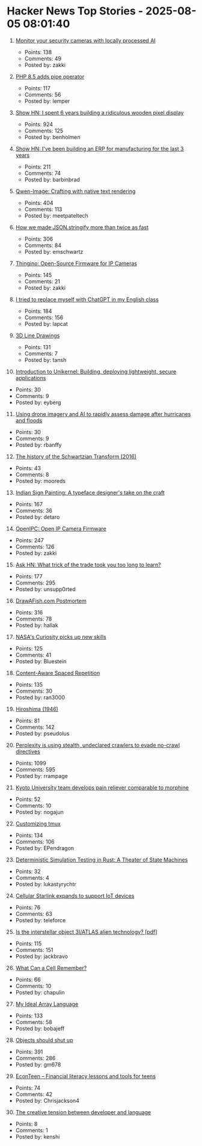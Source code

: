 # Hacker News Top Stories - 2025-08-05 08:01:40

1. [Monitor your security cameras with locally processed AI](https://frigate.video/)
   - Points: 138
   - Comments: 49
   - Posted by: zakki

2. [PHP 8.5 adds pipe operator](https://thephp.foundation/blog/2025/07/11/php-85-adds-pipe-operator/)
   - Points: 117
   - Comments: 56
   - Posted by: lemper

3. [Show HN: I spent 6 years building a ridiculous wooden pixel display](https://benholmen.com/blog/kilopixel/)
   - Points: 924
   - Comments: 125
   - Posted by: benholmen

4. [Show HN: I've been building an ERP for manufacturing for the last 3 years](https://github.com/crbnos/carbon)
   - Points: 211
   - Comments: 74
   - Posted by: barbinbrad

5. [Qwen-Image: Crafting with native text rendering](https://qwenlm.github.io/blog/qwen-image/)
   - Points: 404
   - Comments: 113
   - Posted by: meetpateltech

6. [How we made JSON.stringify more than twice as fast](https://v8.dev/blog/json-stringify)
   - Points: 306
   - Comments: 84
   - Posted by: emschwartz

7. [Thingino: Open-Source Firmware for IP Cameras](https://thingino.com/)
   - Points: 145
   - Comments: 21
   - Posted by: zakki

8. [I tried to replace myself with ChatGPT in my English class](https://lithub.com/what-happened-when-i-tried-to-replace-myself-with-chatgpt-in-my-english-classroom/)
   - Points: 184
   - Comments: 156
   - Posted by: lapcat

9. [3D Line Drawings](https://amritkwatra.com/experiments/3d-line-drawings)
   - Points: 131
   - Comments: 7
   - Posted by: tansh

10. [Introduction to Unikernel: Building, deploying lightweight, secure applications](https://tallysolutions.com/technology/introduction-to-unikernel-2/)
   - Points: 30
   - Comments: 9
   - Posted by: eyberg

11. [Using drone imagery and AI to rapidly assess damage after hurricanes and floods](https://stories.tamu.edu/news/2025/07/28/ai-turns-drone-footage-into-disaster-response-maps-in-minutes/)
   - Points: 30
   - Comments: 9
   - Posted by: rbanffy

12. [The history of the Schwartzian Transform (2016)](https://www.perl.com/article/the-history-of-the-schwartzian-transform/)
   - Points: 43
   - Comments: 8
   - Posted by: mooreds

13. [Indian Sign Painting: A typeface designer's take on the craft](https://bl.ag/indian-sign-painting-a-typeface-designers-take-on-the-craft/)
   - Points: 167
   - Comments: 36
   - Posted by: detaro

14. [OpenIPC: Open IP Camera Firmware](https://openipc.org/à)
   - Points: 247
   - Comments: 126
   - Posted by: zakki

15. [Ask HN: What trick of the trade took you too long to learn?](undefined)
   - Points: 177
   - Comments: 295
   - Posted by: unsupp0rted

16. [DrawAFish.com Postmortem](https://aldenhallak.com/blog/posts/draw-a-fish-postmortem.html)
   - Points: 316
   - Comments: 78
   - Posted by: hallak

17. [NASA's Curiosity picks up new skills](https://www.jpl.nasa.gov/news/marking-13-years-on-mars-nasas-curiosity-picks-up-new-skills/)
   - Points: 125
   - Comments: 41
   - Posted by: Bluestein

18. [Content-Aware Spaced Repetition](https://www.giacomoran.com/blog/content-aware-sr/)
   - Points: 135
   - Comments: 30
   - Posted by: ran3000

19. [Hiroshima (1946)](https://www.newyorker.com/magazine/1946/08/31/hiroshima)
   - Points: 81
   - Comments: 142
   - Posted by: pseudolus

20. [Perplexity is using stealth, undeclared crawlers to evade no-crawl directives](https://blog.cloudflare.com/perplexity-is-using-stealth-undeclared-crawlers-to-evade-website-no-crawl-directives/)
   - Points: 1099
   - Comments: 595
   - Posted by: rrampage

21. [Kyoto University team develops pain reliever comparable to morphine](https://www.japantimes.co.jp/news/2025/08/05/japan/japan-new-painkiller-comparable-to-morphine/)
   - Points: 52
   - Comments: 10
   - Posted by: nogajun

22. [Customizing tmux](https://evgeniipendragon.com/posts/customizing-tmux-and-making-it-less-dreadful/)
   - Points: 134
   - Comments: 106
   - Posted by: EPendragon

23. [Deterministic Simulation Testing in Rust: A Theater of State Machines](https://www.polarsignals.com/blog/posts/2025/07/08/dst-rust)
   - Points: 32
   - Comments: 4
   - Posted by: lukastyrychtr

24. [Cellular Starlink expands to support IoT devices](https://me.pcmag.com/en/networking/31452/spacexs-cellular-starlink-expands-to-support-iot-devices)
   - Points: 76
   - Comments: 63
   - Posted by: teleforce

25. [Is the interstellar object 3I/ATLAS alien technology? [pdf]](https://lweb.cfa.harvard.edu/~loeb/HCL25.pdf)
   - Points: 115
   - Comments: 151
   - Posted by: jackbravo

26. [What Can a Cell Remember?](https://www.quantamagazine.org/what-can-a-cell-remember-20250730/)
   - Points: 66
   - Comments: 10
   - Posted by: chapulin

27. [My Ideal Array Language](https://www.ashermancinelli.com/csblog/2025-7-20-Ideal-Array-Language.html)
   - Points: 133
   - Comments: 58
   - Posted by: bobajeff

28. [Objects should shut up](https://dustri.org/b/objects-should-shut-the-fuck-up.html)
   - Points: 391
   - Comments: 286
   - Posted by: gm678

29. [EconTeen – Financial literacy lessons and tools for teens](https://econteen.com/)
   - Points: 74
   - Comments: 42
   - Posted by: Chrisjackson4

30. [The creative tension between developer and language](https://krishna.github.io/posts/creative-tension-between-developer-and-language/)
   - Points: 8
   - Comments: 1
   - Posted by: kenshi

